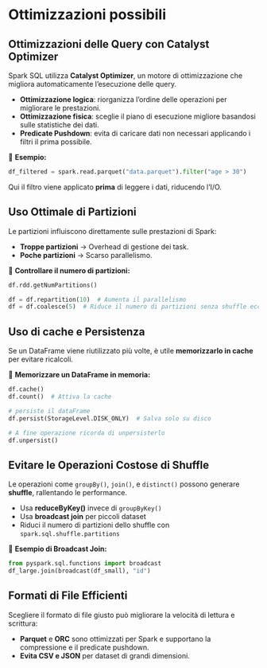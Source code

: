 # Ottimizzazioni possibili

## **Ottimizzazioni delle Query con Catalyst Optimizer**

Spark SQL utilizza **Catalyst Optimizer**, un motore di ottimizzazione che migliora automaticamente l’esecuzione delle query.

- **Ottimizzazione logica**: riorganizza l’ordine delle operazioni per migliorare le prestazioni.
- **Ottimizzazione fisica**: sceglie il piano di esecuzione migliore basandosi sulle statistiche dei dati.
- **Predicate Pushdown**: evita di caricare dati non necessari applicando i filtri il prima possibile.

📌 **Esempio:**

```python
df_filtered = spark.read.parquet("data.parquet").filter("age > 30")
```

Qui il filtro viene applicato **prima** di leggere i dati, riducendo l’I/O.

## **Uso Ottimale di Partizioni**

Le partizioni influiscono direttamente sulle prestazioni di Spark:

- **Troppe partizioni** → Overhead di gestione dei task.
- **Poche partizioni** → Scarso parallelismo.

🔹 **Controllare il numero di partizioni:**

```python
df.rdd.getNumPartitions()
```

```python
df = df.repartition(10)  # Aumenta il parallelismo
df = df.coalesce(5)  # Riduce il numero di partizioni senza shuffle eccessivo
```

## Uso di cache e Persistenza

Se un DataFrame viene riutilizzato più volte, è utile **memorizzarlo in cache** per evitare ricalcoli.

🔹 **Memorizzare un DataFrame in memoria:**

```python
df.cache()
df.count()  # Attiva la cache

# persiste il dataFrame
df.persist(StorageLevel.DISK_ONLY)  # Salva solo su disco

# A fine operazione ricorda di unpersisterlo
df.unpersist()
```

## **Evitare le Operazioni Costose di Shuffle**

Le operazioni come `groupBy()`, `join()`, e `distinct()` possono generare **shuffle**, rallentando le performance.

- Usa **reduceByKey()** invece di `groupByKey()`
- Usa **broadcast join** per piccoli dataset
- Riduci il numero di partizioni dello shuffle con `spark.sql.shuffle.partitions`

📌 **Esempio di Broadcast Join:**

```python
from pyspark.sql.functions import broadcast
df_large.join(broadcast(df_small), "id")
```

## **Formati di File Efficienti**

Scegliere il formato di file giusto può migliorare la velocità di lettura e scrittura:

- **Parquet** e **ORC** sono ottimizzati per Spark e supportano la compressione e il predicate pushdown.
- **Evita CSV e JSON** per dataset di grandi dimensioni.